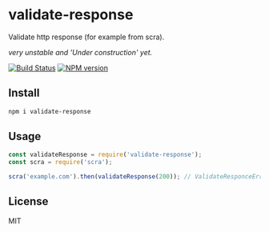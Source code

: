 # validate-response

Validate http response (for example from scra).

_very unstable and 'Under construction' yet._

[![Build Status][travis-image]][travis-url]
[![NPM version][npm-image]][npm-url]

## Install

```bash
npm i validate-response
```

## Usage

```js
const validateResponse = require('validate-response');
const scra = require('scra');

scra('example.com').then(validateResponse(200)); // ValidateResponceError if response.statusCode !== 200
```

## License

MIT

[npm-url]: https://npmjs.org/package/validate-response
[npm-image]: https://badge.fury.io/js/validate-response.svg
[travis-url]: https://travis-ci.org/astur/validate-response
[travis-image]: https://travis-ci.org/astur/validate-response.svg?branch=master